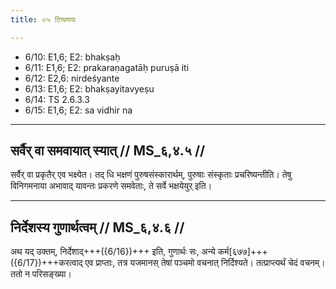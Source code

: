```yaml
---
title: ०५ टिप्पणयः

---
```

- 6/10: E1,6; E2: bhakṣaḥ
- 6/11: E1,6; E2: prakaraṇagatāḥ puruṣā iti
- 6/12: E2,6: nirdeśyante
- 6/13: E1,6; E2: bhakṣayitavyeṣu
- 6/14: TS 2.6.3.3
- 6/15: E1,6; E2: sa vidhir na

____________________________________________


## सर्वैर् वा समवायात् स्यात् // MS_६,४.५ //

सर्वैर् वा प्रकृतैर् एव भक्ष्येत। तद् धि भक्षणं पुरुषसंस्कारार्थम्, पुरुषाः संस्कृताः प्रचरिष्यन्तीति। तेषु विनिगमनाया अभावाद् यावन्तः प्रकरणे समवेताः, ते सर्वे भक्षयेयुर् इति।


____________________________________________


## निर्देशस्य गुणार्थत्वम् // MS_६,४.६ //

अथ यद् उक्तम्, निर्देशाद्+++({6/16})+++ इति, गुणार्थः सः, अन्ये कर्म[६७७]+++({6/17})+++करत्वाद् एव प्राप्ताः, तत्र यजमानस् तेषां पञ्चमो वचनात् निर्दिश्यते। तत्प्राप्त्यर्थं चेदं वचनम्। ततो न परिसङ्ख्या।